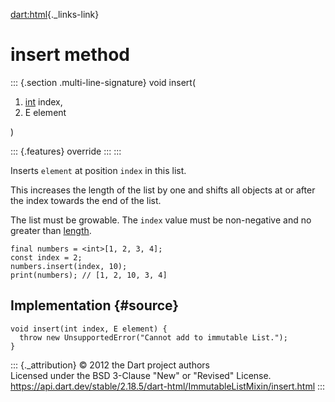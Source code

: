 [dart:html](../../dart-html/dart-html-library){._links-link}

insert method
=============

::: {.section .multi-line-signature}
void insert(

1.  [int](../../dart-core/int-class) index,
2.  E element

)

::: {.features}
override
:::
:::

Inserts `element` at position `index` in this list.

This increases the length of the list by one and shifts all objects at
or after the index towards the end of the list.

The list must be growable. The `index` value must be non-negative and no
greater than [length](../../dart-core/list/length).

``` {.language-dart data-language="dart"}
final numbers = <int>[1, 2, 3, 4];
const index = 2;
numbers.insert(index, 10);
print(numbers); // [1, 2, 10, 3, 4]
```

Implementation {#source}
--------------

``` {.language-dart data-language="dart"}
void insert(int index, E element) {
  throw new UnsupportedError("Cannot add to immutable List.");
}
```

::: {._attribution}
© 2012 the Dart project authors\
Licensed under the BSD 3-Clause \"New\" or \"Revised\" License.\
<https://api.dart.dev/stable/2.18.5/dart-html/ImmutableListMixin/insert.html>
:::
